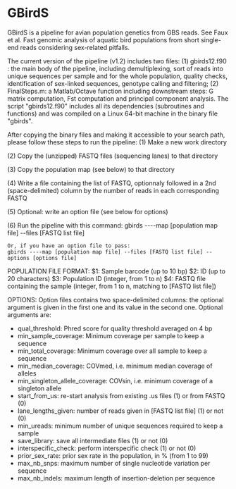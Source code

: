# GBirdS

GBirdS is a pipeline for avian population genetics from GBS reads.
See Faux et al. Fast genomic analysis of aquatic bird populations from short single-end reads considering sex-related pitfalls.


The current version of the pipeline (v1.2) includes two files:
  (1) gbirds12.f90 : the main body of the pipeline, including demultiplexing, sort of reads into unique sequences per sample and for the whole population, quality checks, identification of sex-linked sequences, genotype calling and filtering;
  (2) FinalSteps.m: a Matlab/Octave function including downstream steps: G matrix computation, Fst computation and principal component analysis.
The script "gbirds12.f90" includes all its dependencies (subroutines and functions) and was compiled on a Linux 64-bit machine in the binary file "gbirds".

After copying the binary files and making it accessible to your search path, please follow these steps to run the pipeline:
(1) Make a new work directory

(2) Copy the (unzipped) FASTQ files (sequencing lanes) to that directory

(3) Copy the population map (see below) to that directory

(4) Write a file containing the list of FASTQ, optionnaly followed in a 2nd (space-delimited) column by the number of reads in     each corresponding FASTQ 

(5) Optional: write an option file (see below for options)

(6) Run the pipeline with this command:
    gbirds ----map [population map file] --files [FASTQ list file]
    
    Or, if you have an option file to pass:
    gbirds ----map [population map file] --files [FASTQ list file] --options [options file]
    
    

POPULATION FILE FORMAT:
$1: Sample barcode (up to 10 bp)
$2: ID (up to 20 characters)
$3: Population ID (integer, from 1 to n)
$4: FASTQ file containing the sample (integer, from 1 to n, matching to [FASTQ list file])

OPTIONS:
Option files contains two space-delimited columns: the optional argument is given in the first one and its value in the second one. Optional arguments are:
  - qual_threshold: Phred score for quality threshold averaged on 4 bp
  - min_sample_coverage: Minimum coverage per sample to keep a sequence
  - min_total_coverage: Minimum coverage over all sample to keep a sequence
  - min_median_coverage: COVmed, i.e. minimum median coverage of alleles
  - min_singleton_allele_coverage: COVsin, i.e. minimum coverage of a singleton allele
  - start_from_us: re-start analysis from existing .us files (1) or from FASTQ (0)
  - lane_lengths_given: number of reads given in [FASTQ list file] (1) or not (0)
  - min_ureads: minimum number of unique sequences required to keep a sample
  - save_library: save all intermediate files (1) or not (0)
  - interspecific_check: perform interspecific check (1) or not (0)
  - prior_sex_rate: prior sex rate in the population, in % (from 1 to 99)
  - max_nb_snps: maximum number of single nucleotide variation per sequence
  - max_nb_indels: maximum length of insertion-deletion per sequence
  

 
